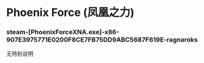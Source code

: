 # Phoenix Force (凤凰之力)

### steam-[PhoenixForceXNA.exe]-x86-907E3975771E0200F8CE7FB75DD9ABC5687F619E-ragnaroks
无特别说明